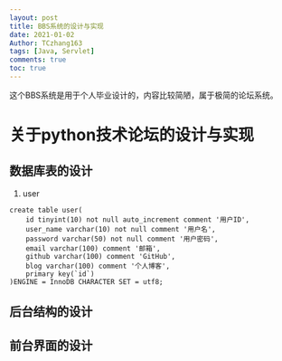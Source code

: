```yaml
---
layout: post
title: BBS系统的设计与实现
date: 2021-01-02
Author: TCzhang163
tags: [Java, Servlet]
comments: true
toc: true
---
```


这个BBS系统是用于个人毕业设计的，内容比较简陋，属于极简的论坛系统。



<!-- more -->

# 关于python技术论坛的设计与实现

## 数据库表的设计

1. user

```
create table user(
	id tinyint(10) not null auto_increment comment '用户ID',
	user_name varchar(10) not null comment '用户名',
	password varchar(50) not null comment '用户密码',
	email varchar(100) comment '邮箱',
	github varchar(100) comment 'GitHub',
	blog varchar(100) comment '个人博客',
	primary key(`id`)
)ENGINE = InnoDB CHARACTER SET = utf8;

```

## 后台结构的设计


## 前台界面的设计
